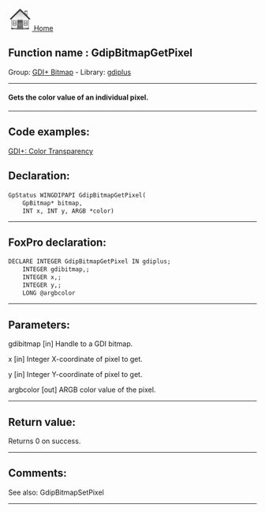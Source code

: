 [<img src="../../images/home.png"> Home ](https://github.com/VFPX/Win32API)  

## Function name : GdipBitmapGetPixel
Group: [GDI+ Bitmap](../../functions_group.md#GDIplus_Bitmap)  -  Library: [gdiplus](../../libraries.md#gdiplus)  
***  


#### Gets the color value of an individual pixel.
***  


## Code examples:
[GDI+: Color Transparency](../../samples/sample_549.md)  

## Declaration:
```foxpro  
GpStatus WINGDIPAPI GdipBitmapGetPixel(
	GpBitmap* bitmap,
	INT x, INT y, ARGB *color)  
```  
***  


## FoxPro declaration:
```foxpro  
DECLARE INTEGER GdipBitmapGetPixel IN gdiplus;
	INTEGER gdibitmap,;
	INTEGER x,;
	INTEGER y,;
	LONG @argbcolor  
```  
***  


## Parameters:
gdibitmap
[in] Handle to a GDI bitmap.

x
[in] Integer X-coordinate of pixel to get.

y
[in] Integer Y-coordinate of pixel to get.

argbcolor
[out] ARGB color value of the pixel.  
***  


## Return value:
Returns 0 on success.  
***  


## Comments:
See also: GdipBitmapSetPixel   
  
***  

